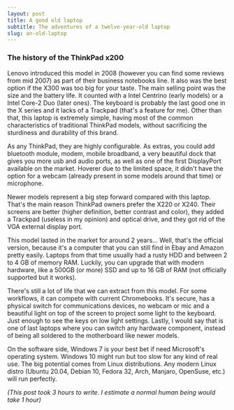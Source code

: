 ```yaml
---
layout: post
title: A good old laptop
subtitle: The adventures of a twelve-year-old laptop
slug: an-old-laptop
---
```


### The history of the ThinkPad x200

Lenovo introduced this model in 2008 (however you can find some reviews from mid 2007) as part of their 
business notebooks line. It also was the best option if the X300 was too big for your taste. The
main selling point was the size and the battery life. It counted with a Intel Centrino (early
models) or a Intel Core-2 Duo (later ones). The keyboard is probably the last good one in the X
series and it lacks of a Trackpad (that's a feature for me). Other than that, this laptop is
extremely simple, having most of the common characteristics of traditional ThinkPad models, without
sacrificing the sturdiness and durability of this brand.

As any ThinkPad, they are highly configurable. As extras, you could add bluetooth module, modem,
mobile broadband, a very beautiful dock that gives you more usb and audio ports, as well as one of
the first DisplayPort available on the market. Hoverer due to the limited space, it didn't have the
option for a webcam (already present in some models around that time) or microphone.

Newer models represent a big step forward compared with this laptop. That's the main reason ThinkPad
owners prefer the X220 or X240. Their screens are better (higher definition, better contrast and
color), they added a Trackpad (useless in my opinion) and optical drive, and they got rid of the VGA
external display port.

This model lasted in the market for around 2 years... Well, that's the official version, because
it's a computer that you can still find in Ebay and Amazon pretty easily. Laptops from that time
usually had a rusty HDD and between 2 to 4 GB of memory RAM. Luckily, you can upgrade that with
modern hardware, like a 500GB (or more) SSD and up to 16 GB of RAM (not officially supported but it
works).

There's still a lot of life that we can extract from this model. For some workflows, it can compete
with current Chromebooks. It's secure, has a physical switch for communications devices, no webcam or mic
and a beautiful light on top of the screen to project some light to the keyboard. Just enough to see
the keys on low light settings. Lastly, I would say that is one of last laptops where
you can switch any hardware component, instead of being all soldered to the motherboard like newer
models.


On the software side, Windows 7 is your best bet if need Microsoft's operating system. Windows 10
might run but too slow for any kind of real use. The big potential comes from Linux distributions.
Any modern Linux distro (Ubuntu 20.04, Debian 10, Fedora 32, Arch, Manjaro, OpenSuse, etc.) will run
perfectly. 


_(This post took 3 hours to write. I estimate a normal human being would take 1 hour)_
